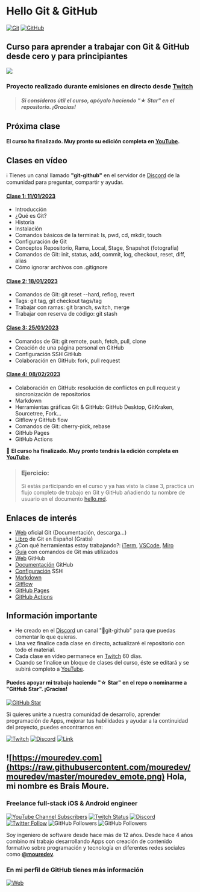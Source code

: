 # Hello Git & GitHub

[![Git](https://img.shields.io/badge/Git-2.37+-f14e32?style=for-the-badge&logo=git&logoColor=white&labelColor=101010)](https://git-scm.com/)
[![GitHub](https://img.shields.io/badge/GitHub-Web-blue?style=for-the-badge&logo=github&logoColor=white&labelColor=101010)](https://github.com/)

## Curso para aprender a trabajar con Git & GitHub desde cero y para principiantes

![](./Images/header.jpg)

### Proyecto realizado durante emisiones en directo desde [Twitch](https://twitch.tv/mouredev)
> ##### Si consideras útil el curso, apóyalo haciendo "★ Star" en el repositorio. ¡Gracias!

## Próxima clase

#### El curso ha finalizado. Muy pronto su edición completa en [YouTube](https://www.youtube.com/@mouredev).

## Clases en vídeo

ℹ️ Tienes un canal llamado **"git-github"** en el servidor de [Discord](https://mouredev.com/discord) de la comunidad para preguntar, compartir y ayudar.

#### [Clase 1: 11/01/2023](https://www.twitch.tv/videos/1704382580?t=00h20m00s)
* Introducción
* ¿Qué es Git?
* Historia
* Instalación
* Comandos básicos de la terminal: ls, pwd, cd, mkdir, touch
* Configuración de Git
* Conceptos Repositorio, Rama, Local, Stage, Snapshot (fotografía)
* Comandos de Git: init, status, add, commit, log, checkout, reset, diff, alias
* Cómo ignorar archivos con .gitignore

#### [Clase 2: 18/01/2023](https://www.twitch.tv/videos/1711260603?t=00h20m00s)
* Comandos de Git: git reset --hard, reflog, revert
* Tags: git tag, git checkout tags/tag
* Trabajar con ramas: git branch, switch, merge
* Trabajar con reserva de código: git stash

#### [Clase 3: 25/01/2023](https://www.twitch.tv/videos/1718205579?t=00h15m00s)
* Comandos de Git: git remote, push, fetch, pull, clone
* Creación de una página personal en GitHub
* Configuración SSH GitHub
* Colaboración en GitHub: fork, pull request

#### [Clase 4: 08/02/2023](https://www.twitch.tv/videos/1732210534?t=00h20m00s)
* Colaboración en GitHub: resolución de conflictos en pull request y sincronización de repositorios
* Markdown
* Herramientas gráficas Git & GitHub: GitHub Desktop, GitKraken, Sourcetree, Fork...
* Gitflow y GitHub flow
* Comandos de Git: cherry-pick, rebase
* GitHub Pages
* GitHub Actions

🔔 **El curso ha finalizado. Muy pronto tendrás la edición completa en [YouTube](https://www.youtube.com/@mouredev).**

> ### Ejercicio:
> Si estás participando en el curso y ya has visto la clase 3, practica un flujo completo de trabajo en Git y GitHub añadiendo tu nombre de usuario en el documento [hello.md](./hello.md).

## Enlaces de interés

* [Web](https://git-scm.com) oficial Git (Documentación, descarga...)
* [Libro]() de Git en Español (Gratis)
* ¿Con qué herramientas estoy trabajando?: [iTerm](https://iterm2.com/), [VSCode](https://code.visualstudio.com/), [Miro](https://miro.com/)
* [Guía](https://training.github.com/downloads/es_ES/github-git-cheat-sheet/) con comandos de Git más utilizados
* [Web](https://github.com) GitHub
* [Documentación](https://docs.github.com/es) GitHub
* [Configuración](https://docs.github.com/es/authentication/connecting-to-github-with-ssh/about-ssh) SSH
* [Markdown](https://docs.github.com/es/get-started/writing-on-github/getting-started-with-writing-and-formatting-on-github/basic-writing-and-formatting-syntax)
* [Gitflow](https://www.atlassian.com/git/tutorials/comparing-workflows/gitflow-workflow)
* [GitHub Pages](https://pages.github.com/)
* [GitHub Actions](https://pages.github.com/)

## Información importante

* He creado en el [Discord](https://discord.gg/mouredev) un canal "🐙git-github" para que puedas comentar lo que quieras.
* Una vez finalice cada clase en directo, actualizaré el repositorio con todo el material.
* Cada clase en vídeo permanece en [Twitch](https://www.twitch.tv/mouredev/videos) 60 días.
* Cuando se finalice un bloque de clases del curso, éste se editará y se subirá completo a [YouTube](https://www.youtube.com/@mouredev).

#### Puedes apoyar mi trabajo haciendo "☆ Star" en el repo o nominarme a "GitHub Star". ¡Gracias!

[![GitHub Star](https://img.shields.io/badge/GitHub-Nominar_a_star-yellow?style=for-the-badge&logo=github&logoColor=white&labelColor=101010)](https://stars.github.com/nominate/)

Si quieres unirte a nuestra comunidad de desarrollo, aprender programación de Apps, mejorar tus habilidades y ayudar a la continuidad del proyecto, puedes encontrarnos en:

[![Twitch](https://img.shields.io/badge/Twitch-Programación_en_directo-9146FF?style=for-the-badge&logo=twitch&logoColor=white&labelColor=101010)](https://twitch.tv/mouredev)
[![Discord](https://img.shields.io/badge/Discord-Servidor_de_la_comunidad-5865F2?style=for-the-badge&logo=discord&logoColor=white&labelColor=101010)](https://mouredev.com/discord)
[![Link](https://img.shields.io/badge/Links_de_interés-moure.dev-39E09B?style=for-the-badge&logo=Linktree&logoColor=white&labelColor=101010)](https://moure.dev)

## ![https://mouredev.com](https://raw.githubusercontent.com/mouredev/mouredev/master/mouredev_emote.png) Hola, mi nombre es Brais Moure.
### Freelance full-stack iOS & Android engineer

[![YouTube Channel Subscribers](https://img.shields.io/youtube/channel/subscribers/UCxPD7bsocoAMq8Dj18kmGyQ?style=social)](https://youtube.com/mouredevapps?sub_confirmation=1)
[![Twitch Status](https://img.shields.io/twitch/status/mouredev?style=social)](https://twitch.com/mouredev)
[![Discord](https://img.shields.io/discord/729672926432985098?style=social&label=Discord&logo=discord)](https://mouredev.com/discord)
[![Twitter Follow](https://img.shields.io/twitter/follow/mouredev?style=social)](https://twitter.com/mouredev)
![GitHub Followers](https://img.shields.io/github/followers/mouredev?style=social)
![GitHub Followers](https://img.shields.io/github/stars/mouredev?style=social)

Soy ingeniero de software desde hace más de 12 años. Desde hace 4 años combino mi trabajo desarrollando Apps con creación de contenido formativo sobre programación y tecnología en diferentes redes sociales como **[@mouredev](https://moure.dev)**.

### En mi perfil de GitHub tienes más información

[![Web](https://img.shields.io/badge/GitHub-MoureDev-14a1f0?style=for-the-badge&logo=github&logoColor=white&labelColor=101010)](https://github.com/mouredev)
